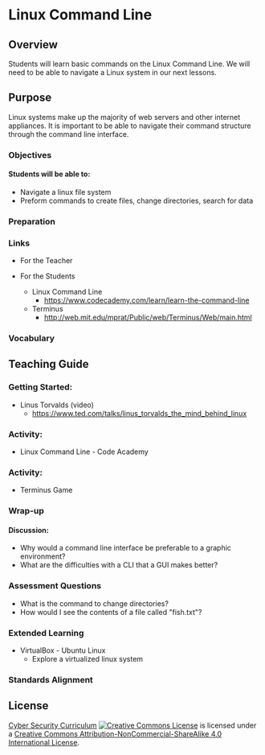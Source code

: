 # Linux Command Line

## Overview
Students will learn basic commands on the Linux Command Line.  We will need to be able to navigate a Linux system in our next lessons.

## Purpose
Linux systems make up the majority of web servers and other internet appliances.  It is important to be able to navigate their command structure through the command line interface.

### Objectives
#### Students will be able to:
- Navigate a linux file system
- Preform commands to create files, change directories, search for data

### Preparation

### Links
- For the Teacher

- For the Students
	- Linux Command Line
		- https://www.codecademy.com/learn/learn-the-command-line
	- Terminus
		- http://web.mit.edu/mprat/Public/web/Terminus/Web/main.html

### Vocabulary

## Teaching Guide
### Getting Started:
- Linus Torvalds (video)
	- https://www.ted.com/talks/linus_torvalds_the_mind_behind_linux

### Activity:
- Linux Command Line - Code Academy

### Activity:
- Terminus Game

### Wrap-up
#### Discussion:
- Why would a command line interface be preferable to a graphic environment?
- What are the difficulties with a CLI that a GUI makes better?

### Assessment Questions
- What is the command to change directories?
- How would I see the contents of a file called "fish.txt"?

### Extended Learning
- VirtualBox - Ubuntu Linux
	- Explore a virtualized linux system

### Standards Alignment

## License
[Cyber Security Curriculum](https://github.com/DerekBabb/CyberSecurity) <a rel="license" href="http://creativecommons.org/licenses/by-nc-sa/4.0/"><img alt="Creative Commons License" style="border-width:0" src="https://i.creativecommons.org/l/by-nc-sa/4.0/88x31.png" /></a> is licensed under a <a rel="license" href="http://creativecommons.org/licenses/by-nc-sa/4.0/">Creative Commons Attribution-NonCommercial-ShareAlike 4.0 International License</a>.
